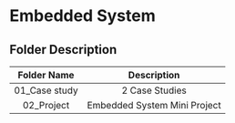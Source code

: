 # Embedded System

## Folder Description
| Folder Name | Description |
|:-------:|:-----------:|
| 01_Case study | 2 Case Studies | 
| 02_Project | Embedded System Mini Project |

 